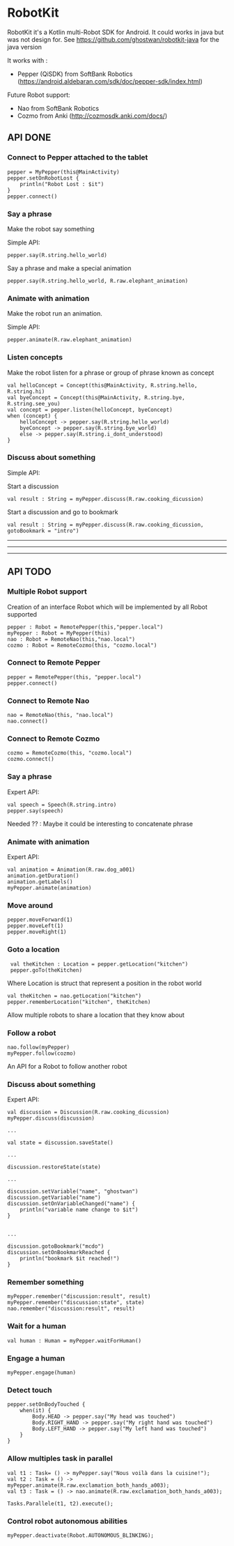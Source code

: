 # RobotKit
RobotKit it's a Kotlin multi-Robot SDK for Android.
It could works in java but was not design for. See https://github.com/ghostwan/robotkit-java for the java version 

It works with :
* Pepper (QiSDK) from SoftBank Robotics (https://android.aldebaran.com/sdk/doc/pepper-sdk/index.html)

Future Robot support:
* Nao from SoftBank Robotics 
* Cozmo from Anki (http://cozmosdk.anki.com/docs/)


## API DONE

### Connect to Pepper attached to the tablet

    pepper = MyPepper(this@MainActivity)
    pepper.setOnRobotLost {
        println("Robot Lost : $it")
    }
    pepper.connect()

### Say a phrase

Make the robot say something

Simple API:

    pepper.say(R.string.hello_world)
        
Say a phrase and make a special animation

    pepper.say(R.string.hello_world, R.raw.elephant_animation)
    
### Animate with animation

Make the robot run an animation.

Simple API:

    pepper.animate(R.raw.elephant_animation)

### Listen concepts

Make the robot listen for a phrase or group of phrase known as concept

    val helloConcept = Concept(this@MainActivity, R.string.hello, R.string.hi)
    val byeConcept = Concept(this@MainActivity, R.string.bye, R.string.see_you)
    val concept = pepper.listen(helloConcept, byeConcept)
    when (concept) {
        helloConcept -> pepper.say(R.string.hello_world)
        byeConcept -> pepper.say(R.string.bye_world)
        else -> pepper.say(R.string.i_dont_understood)
    }

### Discuss about something

Simple API:

Start a discussion

    val result : String = myPepper.discuss(R.raw.cooking_dicussion)
    
Start a discussion and go to bookmark

    val result : String = myPepper.discuss(R.raw.cooking_dicussion, gotoBookmark = "intro")
    

***
***
*** 
    
    
## API TODO

### Multiple Robot support

Creation of an interface Robot which will be implemented by all Robot supported
 
    pepper : Robot = RemotePepper(this,"pepper.local")
    myPepper : Robot = MyPepper(this)
    nao : Robot = RemoteNao(this,"nao.local")
    cozmo : Robot = RemoteCozmo(this, "cozmo.local")


### Connect to Remote Pepper

    pepper = RemotePepper(this, "pepper.local")
    pepper.connect()
    
### Connect to Remote Nao

    nao = RemoteNao(this, "nao.local")
    nao.connect()
    
### Connect to Remote Cozmo

    cozmo = RemoteCozmo(this, "cozmo.local")
    cozmo.connect()

### Say a phrase

Expert API:

    val speech = Speech(R.string.intro)
    pepper.say(speech)

Needed ?? : Maybe it could be interesting to concatenate phrase 

### Animate with animation

Expert API:

    val animation = Animation(R.raw.dog_a001)
    animation.getDuration()
    animation.getLabels()
    myPepper.animate(animation)

### Move around

    pepper.moveForward(1)
    pepper.moveLeft(1)
    pepper.moveRight(1)
    
### Goto a location

     val theKitchen : Location = pepper.getLocation("kitchen")
     pepper.goTo(theKitchen)

Where Location is struct that represent a position in the robot world

    val theKitchen = nao.getLocation("kitchen")
    pepper.rememberLocation("kitchen", theKitchen)
    
Allow multiple robots to share a location that they know about
    

### Follow a robot

    nao.follow(myPepper)
    myPepper.follow(cozmo)
    
An API for a Robot to follow another robot


### Discuss about something

Expert API:

    val discussion = Discussion(R.raw.cooking_dicussion)
    myPepper.discuss(discussion)
    
    ...
    
    val state = discussion.saveState()
    
    ...
    
    discussion.restoreState(state)
    
    ...
    
    discussion.setVariable("name", "ghostwan")
    discussion.getVariable("name")
    discussion.setOnVariableChanged("name") {
        println("variable name change to $it")
    }
    
    
    ...
    
    discussion.gotoBookmark("mcdo")
    discussion.setOnBookmarkReached {
        println("bookmark $it reached!")
    }
    
### Remember something

    myPepper.remember("discussion:result", result)
    myPepper.remember("discussion:state", state)
    nao.remember("discussion:result", result)
    
### Wait for a human

    val human : Human = myPepper.waitForHuman()
    
### Engage a human

    myPepper.engage(human)
    
### Detect touch

    pepper.setOnBodyTouched {
        when(it) {
            Body.HEAD -> pepper.say("My head was touched")
            Body.RIGHT_HAND -> pepper.say("My right hand was touched")
            Body.LEFT_HAND -> pepper.say("My left hand was touched")
        }
    }

### Allow multiples task in parallel

    val t1 : Task= () -> myPepper.say("Nous voilà dans la cuisine!");
    val t2 : Task = () -> myPepper.animate(R.raw.exclamation_both_hands_a003);
    val t3 : Task = () -> nao.animate(R.raw.exclamation_both_hands_a003);

    Tasks.Parallele(t1, t2).execute();

### Control robot autonomous abilities 

    myPepper.deactivate(Robot.AUTONOMOUS_BLINKING);


